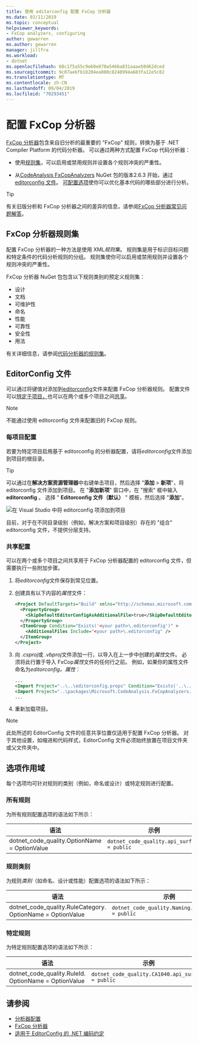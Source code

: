 ```yaml
---
title: 使用 editorconfig 配置 FxCop 分析器
ms.date: 03/11/2019
ms.topic: conceptual
helpviewer_keywords:
- FxCop analyzers, configuring
author: gewarren
ms.author: gewarren
manager: jillfra
ms.workload:
- dotnet
ms.openlocfilehash: 68c175a55c9e60e870a5466a831aaae50d62dced
ms.sourcegitcommit: 9c07ae6fb18204ea080c8248994a683fa12e5c82
ms.translationtype: MT
ms.contentlocale: zh-CN
ms.lasthandoff: 09/04/2019
ms.locfileid: "70293451"
---
```

# <a name="configure-fxcop-analyzers"></a>配置 FxCop 分析器

[FxCop 分析器](install-fxcop-analyzers.md)包含来自旧分析的最重要的 "FxCop" 规则，转换为基于 .NET Compiler Platform 的代码分析器。 可以通过两种方式配置 FxCop 代码分析器：

- 使用[规则集](#fxcop-analyzer-rule-sets)，可以启用或禁用规则并设置各个规则冲突的严重性。

- 从[CodeAnalysis FxCopAnalyzers](https://www.nuget.org/packages/Microsoft.CodeAnalysis.FxCopAnalyzers) NuGet 包的版本2.6.3 开始，通过[editorconfig 文件](#editorconfig-file)。 [可配置选项](fxcop-analyzer-options.md)使你可以优化基本代码的哪些部分进行分析。

> [!TIP]
> 有关旧版分析和 FxCop 分析器之间的差异的信息，请参阅[FxCop 分析器常见问题解答](fxcop-analyzers-faq.md)。

## <a name="fxcop-analyzer-rule-sets"></a>FxCop 分析器规则集

配置 FxCop 分析器的一种方法是使用 XML*规则集*。 规则集是用于标识目标问题和特定条件的代码分析规则的分组。 规则集使你可以启用或禁用规则并设置各个规则冲突的严重性。

FxCop 分析器 NuGet 包包含以下规则类别的预定义规则集：

- 设计
- 文档
- 可维护性
- 命名
- 性能
- 可靠性
- 安全性
- 用法

有关详细信息，请参阅[代码分析器的规则集](analyzer-rule-sets.md)。

## <a name="editorconfig-file"></a>EditorConfig 文件

可以通过将键值对添加到[editorconfig](https://editorconfig.org)文件来配置 FxCop 分析器规则。 配置文件可以[特定于项目，](#per-project-configuration)也可以在两个或多个项目之间[共享](#shared-configuration)。

> [!NOTE]
> 不能通过使用 editorconfig 文件来配置旧的 FxCop 规则。

### <a name="per-project-configuration"></a>每项目配置

若要为特定项目启用基于 editorconfig 的分析器配置，请将*editorconfig*文件添加到项目的根目录。

> [!TIP]
> 可以通过在**解决方案资源管理器**中右键单击项目，然后选择 "**添加** > **新项**"，将 editorconfig 文件添加到项目。 在 "**添加新项**" 窗口中，在 "搜索" 框中输入**editorconfig** 。 选择 " **Editorconfig 文件（默认）** " 模板，然后选择 "**添加**"。
>
> ![在 Visual Studio 中将 editorconfig 项添加到项目](media/add-editorconfig-file.png)

目前，对于在不同目录级别（例如，解决方案和项目级别）存在的 "组合" editorconfig 文件，不提供分层支持。

### <a name="shared-configuration"></a>共享配置

可以在两个或多个项目之间共享用于 FxCop 分析器配置的 editorconfig 文件，但需要执行一些附加步骤。

1. 将*editorconfig*文件保存到常见位置。

2. 创建具有以下内容的*属性*文件：

   ```xml
   <Project DefaultTargets="Build" xmlns="http://schemas.microsoft.com/developer/msbuild/2003">
     <PropertyGroup>
       <SkipDefaultEditorConfigAsAdditionalFile>true</SkipDefaultEditorConfigAsAdditionalFile>
     </PropertyGroup>
     <ItemGroup Condition="Exists('<your path>\.editorconfig')" >
       <AdditionalFiles Include="<your path>\.editorconfig" />
     </ItemGroup>
   </Project>
   ```

3. 向 *.csproj*或 *.vbproj*文件添加一行，以导入在上一步中创建的*属性*文件。 必须将此行置于导入 FxCop*属性*文件的任何行之前。 例如，如果你的属性文件命名为*editorconfig。属性*：

   ```xml
   ...
   <Import Project="..\..\editorconfig.props" Condition="Exists('..\..\editorconfig.props')" />
   <Import Project="..\packages\Microsoft.CodeAnalysis.FxCopAnalyzers.2.6.3\build\Microsoft.CodeAnalysis.FxCopAnalyzers.props" Condition="Exists('..\packages\Microsoft.CodeAnalysis.FxCopAnalyzers.2.6.3\build\Microsoft.CodeAnalysis.FxCopAnalyzers.props')" />
   ...
   ```

4. 重新加载项目。

> [!NOTE]
> 此处所述的 EditorConfig 文件的任意共享位置仅适用于配置 FxCop 分析器。 对于其他设置，如缩进和代码样式，EditorConfig 文件必须始终放置在项目文件夹或父文件夹中。

## <a name="option-scopes"></a>选项作用域

每个选项均可针对规则的类别（例如，命名或设计）或特定规则进行配置。

### <a name="all-rules"></a>所有规则

为所有规则配置选项的语法如下所示：

|语法|示例|
|-|-|
| dotnet_code_quality.OptionName = OptionValue | `dotnet_code_quality.api_surface = public` |

### <a name="category-of-rules"></a>规则类别

为规则*类别*（如命名、设计或性能）配置选项的语法如下所示：

|语法|示例|
|-|-|
| dotnet_code_quality.RuleCategory. OptionName = OptionValue | `dotnet_code_quality.Naming.api_surface = public` |

### <a name="specific-rule"></a>特定规则

为特定规则配置选项的语法如下所示：

|语法|示例|
|-|-|
| dotnet_code_quality.RuleId. OptionName = OptionValue | `dotnet_code_quality.CA1040.api_surface = public` |

## <a name="see-also"></a>请参阅

- [分析器配置](https://github.com/dotnet/roslyn-analyzers/blob/master/docs/Analyzer%20Configuration.md)
- [FxCop 分析器](install-fxcop-analyzers.md)
- [适用于 EditorConfig 的 .NET 编码约定](../ide/editorconfig-code-style-settings-reference.md)
